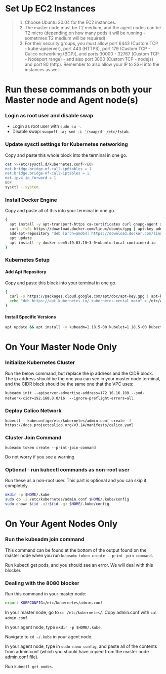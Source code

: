 # Set Up EC2 Instances
> 1. Choose Ubuntu 20.04 for the EC2 instances.
> 2. The master node must be T2 medium, and the agent nodes can be T2 micro (depending on how many pods it will be running - sometimes T2 medium will be required).
> 3. For their security groups, you must allow port 6443 (Custom TCP - kube-apiserver), port 443 (HTTPS), port 179 (Custom TCP - Calico networking (BGP)), and ports 30000 - 32767 (Custom TCP - Nodeport range) - and also port 3000 (Custom TCP - nodejs) and port 80 (http). Remember to also allow your IP to SSH into the instances as well.

# Run these commands on both your Master node and Agent node(s)

### Login as root user and disable swap
* Login as root user with `sudo su -`.
* Disable swap: `swapoff -a; sed -i '/swap/d' /etc/fstab`. 

### Update sysctl settings for Kubernetes networking
Copy and paste this whole block into the terminal in one go. 
```bash
cat >>/etc/sysctl.d/kubernetes.conf<<EOF
net.bridge.bridge-nf-call-ip6tables = 1
net.bridge.bridge-nf-call-iptables = 1
net.ipv4.ip_forward = 1
EOF
sysctl --system
```

### Install Docker Engine
Copy and paste all of this into your terminal in one go.
```bash
{
  apt install -y apt-transport-https ca-certificates curl gnupg-agent software-properties-common
  curl -fsSL https://download.docker.com/linux/ubuntu/gpg | apt-key add -
  add-apt-repository "deb [arch=amd64] https://download.docker.com/linux/ubuntu $(lsb_release -cs) stable"
  apt update
  apt install -y docker-ce=5:19.03.10~3-0~ubuntu-focal containerd.io
}
```

### Kubernetes Setup
#### Add Apt Repository
Copy and paste this block into your terminal in one go.
```bash
{
  curl -s https://packages.cloud.google.com/apt/doc/apt-key.gpg | apt-key add -
  echo "deb https://apt.kubernetes.io/ kubernetes-xenial main" > /etc/apt/sources.list.d/kubernetes.list
}
```

#### Install Specific Versions

```bash
apt update && apt install -y kubeadm=1.18.5-00 kubelet=1.18.5-00 kubectl=1.18.5-00
```

# On Your Master Node Only

### Initialize Kubernetes Cluster

Run the below command, but replace the ip address and the CIDR block. The ip address should be the one you can see in your master node terminal, and the CIDR block should be the same one that the VPC uses:

`kubeadm init --apiserver-advertise-address=172.16.16.100 --pod-network-cidr=192.168.0.0/16  --ignore-preflight-errors=all`.

### Deploy Calico Network

`kubectl --kubeconfig=/etc/kubernetes/admin.conf create -f https://docs.projectcalico.org/v3.14/manifests/calico.yaml`

### Cluster Join Command 

`kubeadm token create --print-join-command`

Do not worry if you see a warning.

### Optional - run kubectl commands as non-root user
Run these as a non-root user. This part is optional and you can skip it completely. 
```bash
mkdir -p $HOME/.kube
sudo cp -i /etc/kubernetes/admin.conf $HOME/.kube/config
sudo chown $(id -u):$(id -g) $HOME/.kube/config
```

# On Your Agent Nodes Only

### Run the kubeadm join command

This command can be found at the bottom of the output found on the master node when you run `kubeadm token create --print-join-command`.

Run kubectl get pods, and you should see an error. We will deal with this blocker.

### Dealing with the 8080 blocker

Run this command in your master node:

```bash 
export KUBECONFIG=/etc/kubernetes/admin.conf
```

In your master node, go to `cd /etc/kubernetes/`. Copy admin.conf with `cat admin.conf`.

In your agent node, type `mkdir -p $HOME/.kube`.

Navigate to `cd ~/.kube` in your agent node.

In your agent node, type in `sudo nano config`, and paste all of the contents from admin.conf (which you should have copied from the master node admin.conf file).

Run `kubectl get nodes`.